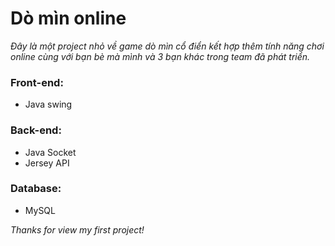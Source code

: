 # Dò mìn online
*Đây là một project nhỏ về game dò mìn cổ điển kết hợp thêm tính năng chơi online cùng với bạn bè mà mình và 3 bạn khác trong team đã phát triển.*

### Front-end:
* Java swing
### Back-end:
* Java Socket
* Jersey API
### Database:
* MySQL

*Thanks for view my first project!*
